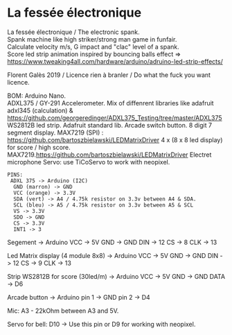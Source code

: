 # La fessée électronique

   La fessée électronique / The electronic spank.<br>
   Spank machine like high striker/strong man game in funfair.<br>
   Calculate velocity m/s, G impact and "clac" level of a spank.<br>
   Score led strip animation inspired by bouncing balls effect => https://www.tweaking4all.com/hardware/arduino/adruino-led-strip-effects/<br>
   
   Florent Galès 2019 / Licence rien à branler / Do what the fuck you want licence.<br>

   BOM:
     Arduino Nano.<br>
     ADXL375 / GY-291 Accelerometer. Mix of diffenrent libraries like adafruit adxl345 (calculation) & https://github.com/georgeredinger/ADXL375_Testing/tree/master/ADXL375
     WS2812B led strip. Adafruit standard lib.
     Arcade switch button.
     8 digit 7 segment display. MAX7219 (SPI) : https://github.com/bartoszbielawski/LEDMatrixDriver
     4 x (8 x 8 led display) for score / high score. MAX7219.https://github.com/bartoszbielawski/LEDMatrixDriver
     Electret microphone
     Servo: use TiCoServo to work with neopixel. 
   
    PINS:
     ADXL 375 -> Arduino (I2C)
      GND (marron) -> GND
      VCC (orange) -> 3.3V
      SDA (vert) -> A4 / 4.75k resistor on 3.3v between A4 & SDA.
      SCL (bleu) -> A5 / 4.75k resistor on 3.3v between A5 & SCL
      VS -> 3.3V
      SDO -> GND
      CS -> 3.3V
      INT1 -> 3

   Segement -> Arduino
     VCC -> 5V
     GND -> GND
     DIN -> 12
     CS -> 8
     CLK -> 13

   Led Matrix display (4 module 8x8) -> Arduino
    VCC -> 5V
     GND -> GND
     DIN -> 12
     CS -> 9
     CLK -> 13
     
   Strip WS2812B for score (30led/m) -> Arduino
    VCC -> 5V
    GND -> GND
    DATA -> D6

   Arcade button -> Arduino
    pin 1 -> GND
    pin 2 -> D4

   Mic: A3 - 22kOhm between A3 and 5V.

   Servo for bell: D10 -> Use this pin or D9 for working with neopixel.
